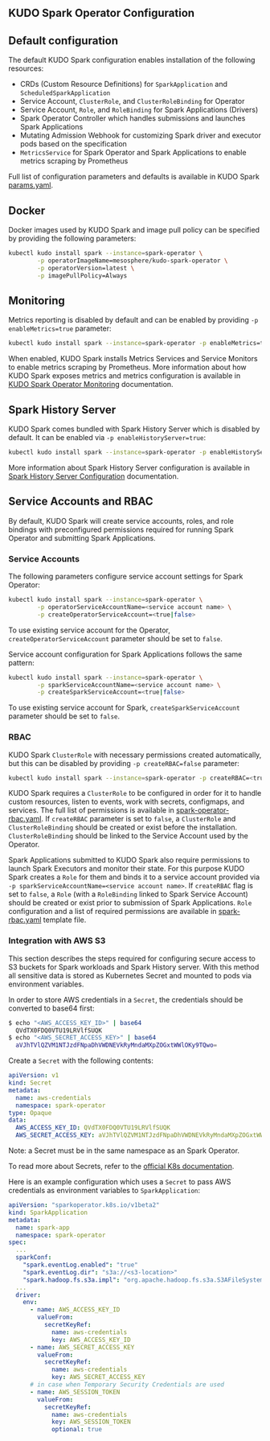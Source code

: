KUDO Spark Operator Configuration
---

## Default configuration
The default KUDO Spark configuration enables installation of the following resources:
* CRDs (Custom Resource Definitions) for `SparkApplication` and `ScheduledSparkApplication`
* Service Account, `ClusterRole`, and `ClusterRoleBinding` for Operator
* Service Account, `Role`, and `RoleBinding` for Spark Applications (Drivers)
* Spark Operator Controller which handles submissions and launches Spark Applications
* Mutating Admission Webhook for customizing Spark driver and executor pods based on the specification
* `MetricsService` for Spark Operator and Spark Applications to enable metrics scraping by Prometheus

Full list of configuration parameters and defaults is available in KUDO Spark [params.yaml](../../operator/params.yaml).
## Docker
Docker images used by KUDO Spark and image pull policy can be specified by providing the following parameters:
```bash
kubectl kudo install spark --instance=spark-operator \
        -p operatorImageName=mesosphere/kudo-spark-operator \
        -p operatorVersion=latest \
        -p imagePullPolicy=Always
```

## Monitoring
Metrics reporting is disabled by default and can be enabled by providing `-p enableMetrics=true` parameter:
```bash
kubectl kudo install spark --instance=spark-operator -p enableMetrics=true
```
When enabled, KUDO Spark installs Metrics Services and Service Monitors to enable metrics scraping by Prometheus. More
information about how KUDO Spark exposes metrics and metrics configuration  is available in [KUDO Spark Operator Monitoring](monitoring.md)
documentation.

## Spark History Server
KUDO Spark comes bundled with Spark History Server which is disabled by default. It can be enabled via `-p enableHistoryServer=true`:
```bash
kubectl kudo install spark --instance=spark-operator -p enableHistoryServer=true
```

More information about Spark History Server configuration is available in [Spark History Server Configuration](history-server.md)
documentation.

## Service Accounts and RBAC
By default, KUDO Spark will create service accounts, roles, and role bindings with preconfigured permissions required
for running Spark Operator and submitting Spark Applications.

### Service Accounts
The following parameters configure service account settings for Spark Operator:
```bash
kubectl kudo install spark --instance=spark-operator \
        -p operatorServiceAccountName=<service account name> \
        -p createOperatorServiceAccount=<true|false>
```
To use existing service account for the Operator, `createOperatorServiceAccount` parameter should be set to `false`.

Service account configuration for Spark Applications follows the same pattern:
```bash
kubectl kudo install spark --instance=spark-operator \
        -p sparkServiceAccountName=<service account name> \
        -p createSparkServiceAccount=<true|false>
```
To use existing service account for Spark, `createSparkServiceAccount` parameter should be set to `false`.

### RBAC
KUDO Spark `ClusterRole` with necessary permissions created automatically, but this can be disabled by providing `-p createRBAC=false` parameter:
```bash
kubectl kudo install spark --instance=spark-operator -p createRBAC=<true|false>
```

KUDO Spark requires a `ClusterRole` to be configured in order for it to handle custom resources, listen to events, work
with secrets, configmaps, and services. The full list of permissions is available in [spark-operator-rbac.yaml](../../operator/templates/spark-operator-rbac.yaml).
If `createRBAC` parameter is set to `false`, a `ClusterRole` and `ClusterRoleBinding` should be created or exist before 
the installation. `ClusterRoleBinding` should be linked to the Service Account used by the Operator. 

Spark Applications submitted to KUDO Spark also require permissions to launch Spark Executors and monitor their state. For this
purpose KUDO Spark creates a `Role` for them and binds it to a service account provided via `-p sparkServiceAccountName=<service account name>`.
If `createRBAC` flag is set to `false`, a `Role` (with a `RoleBinding` linked to Spark Service Account) should be
created or exist prior to submission of Spark Applications. `Role` configuration and a list of required permissions are
available in [spark-rbac.yaml](../../operator/templates/spark-rbac.yaml) template file.

### Integration with AWS S3
This section describes the steps required for configuring secure access to S3 buckets for Spark workloads and Spark History server.
With this method all sensitive data is stored as Kubernetes Secret and mounted to pods via environment variables.

In order to store AWS credentials in a `Secret`, the credentials should be converted to base64 first:
```bash
$ echo "<AWS_ACCESS_KEY_ID>" | base64                    
  QVdTX0FDQ0VTU19LRVlfSUQK
$ echo "<AWS_SECRET_ACCESS_KEY>" | base64                    
  aVJhTVlQZVM1NTJzdFNpaDhVWDNEVkRyMndaMXpZOGxtWWlOKy9TQwo=    
```
Create a `Secret` with the following contents:
```yaml
apiVersion: v1
kind: Secret
metadata:
  name: aws-credentials
  namespace: spark-operator
type: Opaque
data:
  AWS_ACCESS_KEY_ID: QVdTX0FDQ0VTU19LRVlfSUQK
  AWS_SECRET_ACCESS_KEY: aVJhTVlQZVM1NTJzdFNpaDhVWDNEVkRyMndaMXpZOGxtWWlOKy9TQwo=
```
Note: a Secret must be in the same namespace as an Spark Operator.

To read more about Secrets, refer to the [official K8s documentation](https://kubernetes.io/docs/concepts/configuration/secret/).

Here is an example configuration which uses a `Secret` to pass AWS credentials as environment variables to `SparkApplication`: 
```yaml
apiVersion: "sparkoperator.k8s.io/v1beta2"
kind: SparkApplication
metadata:
  name: spark-app
  namespace: spark-operator
spec:
  ...
  sparkConf:
    "spark.eventLog.enabled": "true"
    "spark.eventLog.dir": "s3a://<s3-location>"
    "spark.hadoop.fs.s3a.impl": "org.apache.hadoop.fs.s3a.S3AFileSystem"
  ...
  driver:
    env:
      - name: AWS_ACCESS_KEY_ID
        valueFrom:
          secretKeyRef:
            name: aws-credentials
            key: AWS_ACCESS_KEY_ID
      - name: AWS_SECRET_ACCESS_KEY
        valueFrom:
          secretKeyRef:
            name: aws-credentials
            key: AWS_SECRET_ACCESS_KEY
      # in case when Temporary Security Credentials are used
      - name: AWS_SESSION_TOKEN
        valueFrom:
          secretKeyRef:
            name: aws-credentials
            key: AWS_SESSION_TOKEN
            optional: true
``` 
